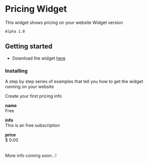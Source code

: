 # Pricing Widget
This widget shows pricing on your website
Widget version
```
Alpha 1.0
```

## Getting started

* Download the widget [here](https://market.bolt.cm/)


### Installing

A step by step series of examples that tell you how to get the widget running on your website

Create your first pricing info


**name**
<br />
Free

**info**
<br />
This is an free subscription

**price**
<br />
$ 0.00
<br />
<br />
<br />
More info coming soon...!